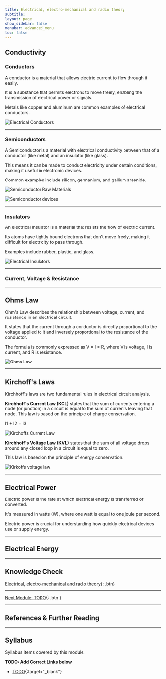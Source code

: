 ```yaml
---
title: Electrical, electro-mechanical and radio theory
subtitle: 
layout: page
show_sidebar: false
menubar: advanced_menu
toc: false
---
```


## Conductivity

### Conductors

A conductor is a material that allows electric current to flow through it easily.

It is a substance that permits electrons to move freely, enabling the transmission of electrical power or signals. 

Metals like copper and aluminum are common examples of electrical conductors.

![Electrical Conductors](../../assets/conductors-electrical.png)

---

### Semiconductors

A Semiconductor is a material with electrical conductivity between that of a conductor (like metal) and an insulator (like glass).

This means it can be made to conduct electricity under certain conditions, making it useful in electronic devices.

Common examples include silicon, germanium, and gallium arsenide.

![Semiconductor Raw Materials](../../assets/semiconductor_raw_materials.png)

![Semiconductor devices](../../assets/semiconductor_devices.png)

---

### Insulators

An electrical insulator is a material that resists the flow of electric current. 

Its atoms have tightly bound electrons that don't move freely, making it difficult for electricity to pass through.

Examples include rubber, plastic, and glass.

![Electrical Insulators](../../assets/electrical-insulators.png)

---

### Current, Voltage & Resistance

---

## Ohms Law

Ohm's Law describes the relationship between voltage, current, and resistance in an electrical circuit.

It states that the current through a conductor is directly proportional to the voltage applied to it and inversely proportional to the resistance of the conductor.

The formula is commonly expressed as V = I * R, where V is voltage, I is current, and R is resistance.

![Ohms Law](../../assets/ohms_law.png)

---

## Kirchoff's Laws

Kirchhoff's laws are two fundamental rules in electrical circuit analysis.

**Kirchhoff's Current Law (KCL)** states that the sum of currents entering a node (or junction) in a circuit is equal to the sum of currents leaving that node. This law is based on the principle of charge conservation.

I1 + I2 = I3

![Kirchoffs Current Law](../../assets/Kirkoffs_current_law.png)

**Kirchhoff's Voltage Law (KVL)** states that the sum of all voltage drops around any closed loop in a circuit is equal to zero.

This law is based on the principle of energy conservation.

![Kirkoffs voltage law](../../assets/Kirkoffs_voltage_law.png)

---

## Electrical Power

Electric power is the rate at which electrical energy is transferred or converted.

It's measured in watts (W), where one watt is equal to one joule per second.

Electric power is crucial for understanding how quickly electrical devices use or supply energy.

---

## Electrical Energy

---

## Knowledge Check

[Electrical, electro-mechanical and radio theory](../quiz/electrical_quiz/){: .btn}

---

[Next Module: TODO](./todo){: .btn }

---

## References & Further Reading

---

## Syllabus

Syllabus items covered by this module.

**TODO: Add Correct Links below**  

- [TODO](../todo/){:target="_blank"}
